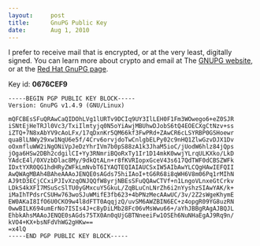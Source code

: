 ```yaml
---
layout:     post
title:      GnuPG Public Key
date:       Aug 1, 2010
---
```


I prefer to receive mail that is encrypted, or at the very least, digitally signed. You can learn
more about crypto and email at The [GNUPG website][gpg], or at the [Red Hat GnuPG page][redhat].

[gpg]: http://www.gnupg.org/
[redhat]: http://www.redhat.com/docs/manuals/linux/RHL-7.3-Manual/custom-guide/ch-gnupg.html

Key id: **0676CEF9**

    -----BEGIN PGP PUBLIC KEY BLOCK-----
    Version: GnuPG v1.4.9 (GNU/Linux)

    mQFCBEsSFuQRAwCaQIDOhLVg1lURTv9DCIq9UY3IlLEH0F1Fm3WOwego6+eZ0SJR
    iSNtEjHeTRJl0Vc3/TxiIlmtyjq0N5oYiAwjMBUhwDJobS6tQ4EOECXgCtNzv+ss
    iZTQ+7N8xAbYV9cAoLFx/17qDxnKr5QM66kf3FwPRd+ZAwCR6cLSYRBP0GSHoewr
    quaBlLNWy29xw1NqU6e5f/4Crv6orvjdoTwCnlgbELPy02c9nHQ1ZlwGzvDJX1Dv
    oOxmfluWW2iNgONiVpJeDzYhrIVm7b0pS88zA1k3JhaM5ioC/jUodW6hlz84jQps
    jOga6HSw2DBh2cdgilCI+Yy3RNmriBQoRxTy1Ir1D14mkK0wwjYLrqULKXko/LkD
    YAdcE4l/0XVzbDlac8My/9dkQtALn+r8fKVRIopxGceV43s617QdTWF0dCBSZWFk
    IDxtYXR0QG1hdHRyZWFkLmNvbT6IYAQTEQIAIAUCSxIW5AIbAwYLCQgHAwIEFQII
    AwQWAgMBAh4BAheAAAoJENQE0sAGds75hiIAoI+tG6R68i8qWH6V8m06Pq1rMIhN
    AJ9tD3ECjCCxiPJIvXzqONJQQfW8yrjNBEsSFuQQAwCTVf+n1LngoVLnxeGtCrkv
    LDkS4kXFI7MSuScSlTU0yGMxcuY5GkuL/ZqBLuCnLNrZh6i2nYyshzSIAwYAK/k+
    iMaIhTPdsrCSUHw763woSJuWMifE3fb623+4bPNzMecAAwUC/3v/2Z2sWgeKhymE
    EW0AKaI8IfO6U0CKO9w4l8dFTT0AqqjzQ/uvSM6AWZBIN6EC+z4opgR09YG8uzRN
    0wwBILK694umErNo7ISIs4J+c8yDiLMb28Fc06vMsWwu66+/aYhJBBgRAgAJBQJL
    EhbkAhsMAAoJENQE0sAGds75TX0An0qUjGBTNneeiFw1OSEh6NuNHaEgAJ9Rq9n/
    kVO4+KX+bsNFdVhWG2gHKw==
    =x4lQ
    -----END PGP PUBLIC KEY BLOCK-----
